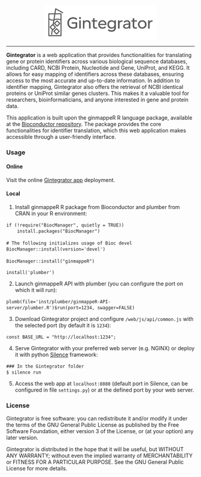 <p align="center"><img width="60%" src="web/images/gintegrator-logo.svg" alt="Gintegrator logo"></p>

<hr>

<b>Gintegrator</b> is a web application that provides functionalities for translating gene or protein identifiers across various biological sequence databases, including CARD, NCBI Protein, Nucleotide and Gene, UniProt, and KEGG. It allows for easy mapping of identifiers across these databases, ensuring access to the most accurate and up-to-date information.
In addition to identifier mapping, Gintegrator also offers the retrieval of NCBI identical proteins or UniProt similar genes clusters. This makes it a valuable tool for researchers, bioinformaticians, and anyone interested in gene and protein data.

This application is built upon the ginmappeR R language package, available at the <a     href="https://bioconductor.org/packages/ginmappeR">Bioconductor repository</a>. The package provides the core functionalities for identifier translation, which this web application makes accessible through a user-friendly interface.

### Usage
#### Online

Visit the online <a href="https://gin.us.es">Gintegrator app</a> deployment.

#### Local

1. Install ginmappeR R package from Bioconductor and plumber from CRAN in your R environment:

```
if (!require("BiocManager", quietly = TRUE))
    install.packages("BiocManager")

# The following initializes usage of Bioc devel
BiocManager::install(version='devel')

BiocManager::install("ginmappeR")
```

```
install('plumber')
```

2. Launch ginmappeR API with plumber (you can configure the port on which it will run):

```
plumb(file='inst/plumber/ginmappeR-API-server/plumber.R')$run(port=1234, swagger=FALSE)
```

3. Download Gintegrator project and configure `/web/js/api/common.js` with the selected port (by default it is ``1234``):

```
const BASE_URL = "http://localhost:1234";
```

4. Serve Gintegrator with your preferred web server (e.g. NGINX) or deploy it with python <a href="https://github.com/DEAL-US/Silence">Silence</a> framework:

```
### In the Gintegrator folder
$ silence run
```

5. Access the web app at ``localhost:8080`` (default port in Silence, can be configured in file ``settings.py``) or at the defined port by your web server.

### License 

Gintegrator is free software: you can redistribute it and/or modify it under the terms of the GNU General Public License as published by the Free Software Foundation, either version 3 of the License, or (at your option) any later version.

Gintegrator is distributed in the hope that it will be useful, but WITHOUT ANY WARRANTY; without even the implied warranty of MERCHANTABILITY or FITNESS FOR A PARTICULAR PURPOSE. See the GNU General Public License for more details.



